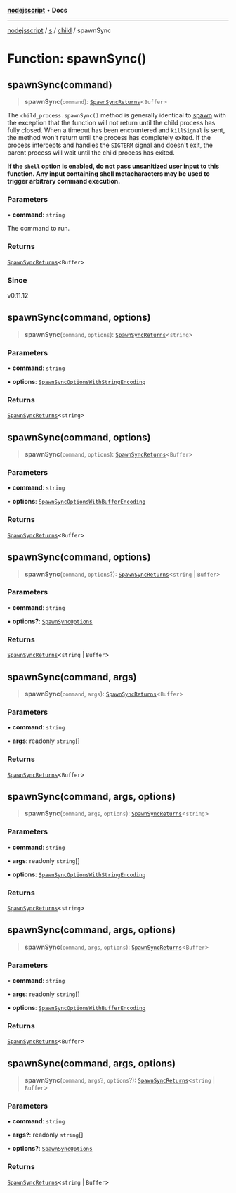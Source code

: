 [**nodejsscript**](../../../../../README.md) • **Docs**

***

[nodejsscript](../../../../../README.md) / [s](../../../README.md) / [child](../README.md) / spawnSync

# Function: spawnSync()

## spawnSync(command)

> **spawnSync**(`command`): [`SpawnSyncReturns`](../interfaces/SpawnSyncReturns.md)\<`Buffer`\>

The `child_process.spawnSync()` method is generally identical to [spawn](spawn.md) with the exception that the function will not return
until the child process has fully closed. When a timeout has been encountered
and `killSignal` is sent, the method won't return until the process has
completely exited. If the process intercepts and handles the `SIGTERM` signal
and doesn't exit, the parent process will wait until the child process has
exited.

**If the `shell` option is enabled, do not pass unsanitized user input to this**
**function. Any input containing shell metacharacters may be used to trigger**
**arbitrary command execution.**

### Parameters

• **command**: `string`

The command to run.

### Returns

[`SpawnSyncReturns`](../interfaces/SpawnSyncReturns.md)\<`Buffer`\>

### Since

v0.11.12

## spawnSync(command, options)

> **spawnSync**(`command`, `options`): [`SpawnSyncReturns`](../interfaces/SpawnSyncReturns.md)\<`string`\>

### Parameters

• **command**: `string`

• **options**: [`SpawnSyncOptionsWithStringEncoding`](../interfaces/SpawnSyncOptionsWithStringEncoding.md)

### Returns

[`SpawnSyncReturns`](../interfaces/SpawnSyncReturns.md)\<`string`\>

## spawnSync(command, options)

> **spawnSync**(`command`, `options`): [`SpawnSyncReturns`](../interfaces/SpawnSyncReturns.md)\<`Buffer`\>

### Parameters

• **command**: `string`

• **options**: [`SpawnSyncOptionsWithBufferEncoding`](../interfaces/SpawnSyncOptionsWithBufferEncoding.md)

### Returns

[`SpawnSyncReturns`](../interfaces/SpawnSyncReturns.md)\<`Buffer`\>

## spawnSync(command, options)

> **spawnSync**(`command`, `options`?): [`SpawnSyncReturns`](../interfaces/SpawnSyncReturns.md)\<`string` \| `Buffer`\>

### Parameters

• **command**: `string`

• **options?**: [`SpawnSyncOptions`](../interfaces/SpawnSyncOptions.md)

### Returns

[`SpawnSyncReturns`](../interfaces/SpawnSyncReturns.md)\<`string` \| `Buffer`\>

## spawnSync(command, args)

> **spawnSync**(`command`, `args`): [`SpawnSyncReturns`](../interfaces/SpawnSyncReturns.md)\<`Buffer`\>

### Parameters

• **command**: `string`

• **args**: readonly `string`[]

### Returns

[`SpawnSyncReturns`](../interfaces/SpawnSyncReturns.md)\<`Buffer`\>

## spawnSync(command, args, options)

> **spawnSync**(`command`, `args`, `options`): [`SpawnSyncReturns`](../interfaces/SpawnSyncReturns.md)\<`string`\>

### Parameters

• **command**: `string`

• **args**: readonly `string`[]

• **options**: [`SpawnSyncOptionsWithStringEncoding`](../interfaces/SpawnSyncOptionsWithStringEncoding.md)

### Returns

[`SpawnSyncReturns`](../interfaces/SpawnSyncReturns.md)\<`string`\>

## spawnSync(command, args, options)

> **spawnSync**(`command`, `args`, `options`): [`SpawnSyncReturns`](../interfaces/SpawnSyncReturns.md)\<`Buffer`\>

### Parameters

• **command**: `string`

• **args**: readonly `string`[]

• **options**: [`SpawnSyncOptionsWithBufferEncoding`](../interfaces/SpawnSyncOptionsWithBufferEncoding.md)

### Returns

[`SpawnSyncReturns`](../interfaces/SpawnSyncReturns.md)\<`Buffer`\>

## spawnSync(command, args, options)

> **spawnSync**(`command`, `args`?, `options`?): [`SpawnSyncReturns`](../interfaces/SpawnSyncReturns.md)\<`string` \| `Buffer`\>

### Parameters

• **command**: `string`

• **args?**: readonly `string`[]

• **options?**: [`SpawnSyncOptions`](../interfaces/SpawnSyncOptions.md)

### Returns

[`SpawnSyncReturns`](../interfaces/SpawnSyncReturns.md)\<`string` \| `Buffer`\>
